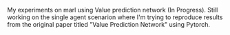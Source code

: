 My experiments on marl using Value prediction network (In Progress). Still working on the single agent scenarion where I'm trying to reproduce results from the original paper titled "Value Prediction Network" using Pytorch.